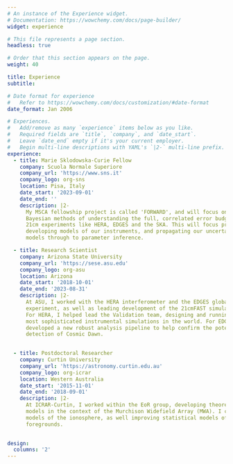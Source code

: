 ```yaml
---
# An instance of the Experience widget.
# Documentation: https://wowchemy.com/docs/page-builder/
widget: experience

# This file represents a page section.
headless: true

# Order that this section appears on the page.
weight: 40

title: Experience
subtitle:

# Date format for experience
#   Refer to https://wowchemy.com/docs/customization/#date-format
date_format: Jan 2006

# Experiences.
#   Add/remove as many `experience` items below as you like.
#   Required fields are `title`, `company`, and `date_start`.
#   Leave `date_end` empty if it's your current employer.
#   Begin multi-line descriptions with YAML's `|2-` multi-line prefix.
experience:
  - title: Marie Sklodowska-Curie Fellow
    company: Scuola Normale Superiore
    company_url: 'https://www.sns.it'
    company_logo: org-sns
    location: Pisa, Italy
    date_start: '2023-09-01'
    date_end: ''
    description: |2-
      My MSCA fellowship project is called 'FORWARD', and will focus on developing
      Bayesian methods of understanding the full, correlated error budget of 
      21cm experiments like HERA, EDGES and the SKA. This will focus primarily on 
      developing models of our instruments, and propagating our uncertainties on these
      models through to parameter inference.

  - title: Research Scientist
    company: Arizona State University
    company_url: 'https://sese.asu.edu'
    company_logo: org-asu
    location: Arizona
    date_start: '2018-10-01'
    date_end: '2023-08-31'
    description: |2-
      At ASU, I worked with the HERA interferometer and the EDGES global signal
      experiment, as well as leading development of the 21cmFAST simulation package.
      For HERA, I helped lead the Validation team, designing and running some of the 
      most sophisticated instrumental simulations in the world. For EDGES, I have 
      developed a new robust analysis pipeline to help confirm the potential first-ever
      detection of Cosmic Dawn.
        

  - title: Postdoctoral Researcher
    company: Curtin University
    company_url: 'https://astronomy.curtin.edu.au'
    company_logo: org-icrar
    location: Western Australia
    date_start: '2015-11-01'
    date_end: '2018-09-01'
    description: |2-
      At ICRAR-Curtin, I worked within the EoR group, developing theoretical 
      models in the context of the Murchison Widefield Array (MWA). I contributed to
      models of the ionosphere, as well improving statistical models of bright 
      foregrounds.
    

design:
  columns: '2'
---
```

